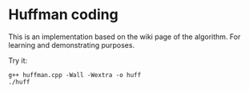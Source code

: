 # Huffman coding

This is an implementation based on the wiki page of the algorithm.
For learning and demonstrating purposes.

Try it:
```
g++ huffman.cpp -Wall -Wextra -o huff
./huff
```
